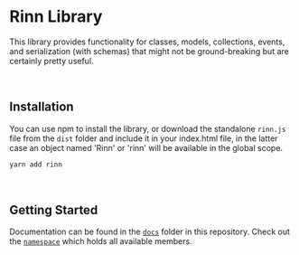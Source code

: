 # Rinn Library

This library provides functionality for classes, models, collections, events, and serialization (with schemas) that might not be ground-breaking but are certainly pretty useful.

<br/>

## Installation

You can use npm to install the library, or download the standalone `rinn.js` file from the `dist` folder and include it in your index.html file, in the latter case an object named 'Rinn' or 'rinn' will be available in the global scope.

```sh
yarn add rinn
```

<br/>

## Getting Started

Documentation can be found in the [`docs`](./docs) folder in this repository. Check out the [`namespace`](./docs/main.md) which holds all available members.
